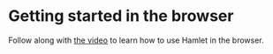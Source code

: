 # Getting started in the browser

Follow along with [the video](https://www.youtube.com/watch?v=HsqFUaAl6nc) to learn how to use Hamlet in the browser.
